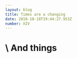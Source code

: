 ```yaml
---
layout: blog
title: Times are a changing
date: 2018-10-18T19:44:27.953Z
number: XIV
---
```

# \    And  things

